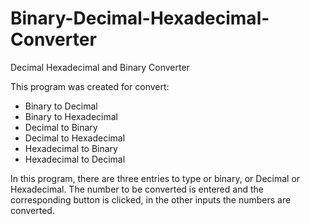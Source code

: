 # Binary-Decimal-Hexadecimal-Converter
 Decimal Hexadecimal and Binary Converter

This program was created for convert:

- Binary to Decimal
- Binary to Hexadecimal
- Decimal to Binary
- Decimal to Hexadecimal
- Hexadecimal to Binary
- Hexadecimal to Decimal

In this program, there are three entries to type or binary, or Decimal or Hexadecimal. The number to be converted is entered and the corresponding button is clicked, in the other inputs the numbers are converted.
